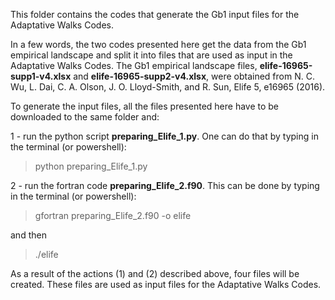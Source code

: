 This folder contains the codes that generate the Gb1 input files for the Adaptative Walks Codes. 

In a few words, the two codes presented here get the data from the Gb1 empirical landscape and split it into files that are used as input in the Adaptative Walks Codes. The Gb1 empirical landscape files, **elife-16965-supp1-v4.xlsx** and **elife-16965-supp2-v4.xlsx**, were obtained from N. C. Wu, L. Dai, C. A. Olson, J. O. Lloyd-Smith, and R. Sun, Elife 5, e16965 (2016).

To generate the input files, all the files presented here have to be downloaded to the same folder and:

1 - run the python script **preparing_Elife_1.py**. One can do that by typing in the terminal (or powershell): 
> python preparing_Elife_1.py

2 - run the fortran code **preparing_Elife_2.f90**. This can be done by typing in the terminal (or powershell): 
> gfortran preparing_Elife_2.f90 -o elife

and then
> ./elife

As a result of the actions (1) and (2) described above, four files will be created. These files are used as input files for the Adaptative Walks Codes.
